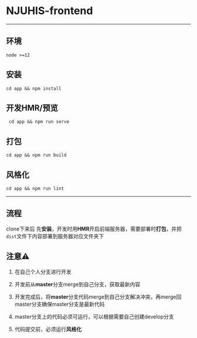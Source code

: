 # NJUHIS-frontend

---

## 环境

```
node >=12
```

## 安装

```
cd app && npm install
```

## 开发HMR/预览

```
 cd app && npm run serve
```

## 打包

```
cd app && npm run build
```

## 风格化

```
cd app && npm run lint
```

---

## 流程

clone下来后 先**安装**，开发时用**HMR**开启前端服务器，需要部署时**打包**，并把`dist`文件下内容部署到服务器对应文件夹下

## 注意⚠️

1. 在自己个人分支进行开发

2. 开发前从**master**分支merge到自己分支，获取最新内容

3. 开发完成后，将**master**分支代码merge到自己分支解决冲突，再merge回master分支确保master分支是最新代码

4. master分支上的代码必须可运行，可以根据需要自己创建develop分支

5. 代码提交前，必须运行**风格化**